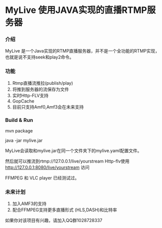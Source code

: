 # MyLive 使用JAVA实现的直播RTMP服务器

### 介绍
MyLive 是一个Java实现的RTMP直播服务器，并不是一个全功能的RTMP实现，也就是说不支持seek和play2命令。

### 功能 

1. Rtmp直播流推拉(publish/play)
2. 将推到服务器的流保存为文件
3. 实时Http-FLV支持
4. GopCache
5. 目前只支持Amf0,Amf3会在未来支持

###   Build & Run

mvn package

java -jar mylive.jar

MyLive会读取和mylive.jar在同一个文件夹下的mylive.yaml配置文件。

然后就可以推流到rtmp://127.0.0.1/live/yourstream 
Http-flv使用 http://127.0.0.1:8080/live/yourstream 访问

FFMPEG 和 VLC player 已经测试过。  

### 未来计划
1. 加入AMF3的支持
2. 配合FFMPEG支持更多直播形式 (HLS,DASH)和比特率

如果你对该项目有兴趣，请加入QQ群1028728337